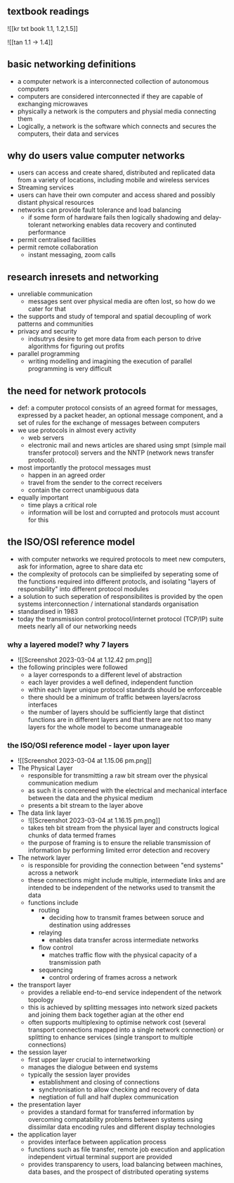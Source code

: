 ## textbook readings 
![[kr txt book 1.1, 1.2,1.5]]

![[tan 1.1 -> 1.4]]
## basic networking definitions 
- a computer network is a interconnected collection of autonomous computers 
- computers are considered interconnected if they are capable of exchanging microwaves 
- physically a network is the computers and physial media connecting them
- Logically, a network is the software which connects and secures the computers, their data and services 

## why do users value computer networks
- users can access and create shared, distributed and replicated data from a variety of locations, including mobile and wireless services 
- Streaming services
- users can have their own computer and access shared and possibly distant physical resources 
- networks can provide fault tolerance and load balancing 
	- if some form of hardware fails then logically shadowing and delay-tolerant networking enables data recovery and continuted performance 
- permit centralised facilities
- permit remote collaboration
	- instant messaging, zoom calls 

## research inresets and networking 
- unreliable communication 
	- messages sent over physical media are often lost, so how do we cater for that 
- the supports and study of temporal and spatial decoupling of work patterns and communities 
- privacy and security
	- indsutrys desire to get more data from each person to drive algorithms for figuring out profits 
- parallel programming 
	- writing modelling and imagining the execution of parallel programming is very difficult

## the need for network protocols 
- def: a computer protocol consists of an agreed format for messages, expressed by a packet header, an optional message component, and a set of rules for the exchange of messages between computers 
- we use protocols in almost every activity 
	- web servers 
	- electronic mail and news articles are shared using smpt (simple mail transfer protocol) servers and the NNTP (network news transfer protocol).
- most importantly the protocol messages must 
	- happen in an agreed order 
	- travel from the sender to the correct receivers 
	- contain the correct unambiguous data 
- equally important 
	- time plays a critical role 
	- information will be lost and corrupted and protocols must account for this

## the ISO/OSI reference model 
- with computer networks we required protocols to meet new computers, ask for information, agree to share data etc
- the complexity of protocols can be simplieifed by seperating some of the functions required into different protocls, and isolating "layers of responsbility" into different protocol modules
- a solution to such seperation of responsibilites is provided by the open systems interconnection / international standards organisation 
- standardised in 1983
- today the transmission control protocol/internet protocol (TCP/IP) suite meets nearly all of our networking needs 

### why a layered model? why 7 layers 
- ![[Screenshot 2023-03-04 at 1.12.42 pm.png]]
- the following principles were followed 
	- a layer corresponds to a different level of abstraction
	- each layer provides a well defined, independent function
	- within each layer unique protocol standards should be enforceable 
	- there should be a minimum of traffic between layers/across interfaces 
	- the number of layers should be sufficiently large that distinct functions are in different layers and that there are not too many layers for the whole model to become unmanageable 

### the ISO/OSI reference model - layer upon layer
- ![[Screenshot 2023-03-04 at 1.15.06 pm.png]]
- The Physical Layer
	- responsible for transmitting a raw bit stream over the physical communication medium 
	- as such it is concerened with the electrical and mechanical interface between the data and the physical medium 
	- presents a bit stream to the layer above 
- The data link layer 
	- ![[Screenshot 2023-03-04 at 1.16.15 pm.png]]
	- takes teh bit stream from the physical layer and constructs logical chunks of data termed frames 
	- the purpose of framing is to ensure the reliable transmission of information by performing limited error detection and recovery 
- The network layer 
	- is responsible for providing the connection between "end systems" across a network 
	- these connections might include multiple, intermediate links and are intended to be independent of the networks used to transmit the data 
	- functions include 
		- routing
			- deciding how to transmit frames between soruce and destination using addresses 
		- relaying
			- enables data transfer across intermediate networks 
		- flow control
			- matches traffic flow with the physical capacity of a transmission path
		- sequencing 
			- control ordering of frames across a network 
- the transport layer 
	- provides a reliable end-to-end service independent of the network topology 
	- this is achieved by splitting messages into network sized packets and joining them back together agian at the other end 
	- often supports multiplexing to optimise network cost (several transport connections mapped into a single network connection) or splitting to enhance services (single transport to multiple connections)
- the session layer 
	- first upper layer crucial to internetworking 
	- manages the dialogue between end systems 
	- typically the session layer provides 
		- establishment and closing of connections 
		- synchronisation to allow checking and recovery of data 
		- negtiation of full and half duplex communication 
- the presentation layer 
	- provides a standard format for transferred information by overcoming compatability problems between systems using dissimilar data encoding rules and different display technologies 
- the application layer 
	- provides interface between application process
	- functions such as file transfer, remote job execution and application independent virtual terminal support are provided 
	- provides transparency to users, load balancing between machines, data bases, and the prospect of distributed operating systems 
